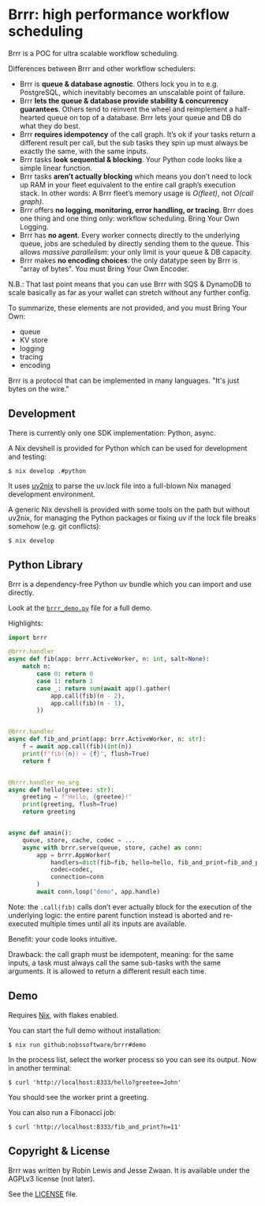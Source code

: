 # Brrr: high performance workflow scheduling

Brrr is a POC for ultra scalable workflow scheduling.

Differences between Brrr and other workflow schedulers:

- Brrr is **queue & database agnostic**. Others lock you in to e.g. PostgreSQL, which inevitably becomes an unscalable point of failure.
- Brrr **lets the queue & database provide stability & concurrency guarantees**.  Others tend to reinvent the wheel and reimplement a half-hearted queue on top of a database.  Brrr lets your queue and DB do what they do best.
- Brrr **requires idempotency** of the call graph.  It’s ok if your tasks return a different result per call, but the sub tasks they spin up must always be exactly the same, with the same inputs.
- Brrr tasks **look sequential & blocking**.  Your Python code looks like a simple linear function.
- Brrr tasks **aren’t actually blocking** which means you don’t need to lock up RAM in your fleet equivalent to the entire call graph’s execution stack.  In other words: A Brrr fleet’s memory usage is *O(fleet)*, not *O(call graph)*.
- Brrr offers **no logging, monitoring, error handling, or tracing**.  Brrr does one thing and one thing only: workflow scheduling.  Bring Your Own Logging.
- Brrr has **no agent**.  Every worker connects directly to the underlying queue, jobs are scheduled by directly sending them to the queue.  This allows *massive parallelism*: your only limit is your queue & DB capacity.
- Brrr makes **no encoding choices**: the only datatype seen by Brrr is "array of bytes".  You must Bring Your Own Encoder.

N.B.: That last point means that you can use Brrr with SQS & DynamoDB to scale basically as far as your wallet can stretch without any further config.

To summarize, these elements are not provided, and you must Bring Your Own:

- queue
- KV store
- logging
- tracing
- encoding

Brrr is a protocol that can be implemented in many languages. "It's just bytes on the wire."

## Development

There is currently only one SDK implementation: Python, async.

A Nix devshell is provided for Python which can be used for development and testing:

```
$ nix develop .#python
```

It uses [uv2nix](https://github.com/pyproject-nix/uv2nix) to parse the uv.lock file into a full-blown Nix managed development environment.

A generic Nix devshell is provided with some tools on the path but without uv2nix, for managing the Python packages or fixing uv if the lock file breaks somehow (e.g. git conflicts):

```
$ nix develop
```

## Python Library

Brrr is a dependency-free Python uv bundle which you can import and use directly.

Look at the [`brrr_demo.py`](brrr_demo.py) file for a full demo.

Highlights:

```python
import brrr

@brrr.handler
async def fib(app: brrr.ActiveWorker, n: int, salt=None):
    match n:
        case 0: return 0
        case 1: return 1
        case _: return sum(await app().gather(
            app.call(fib)(n - 2),
            app.call(fib)(n - 1),
        ))


@brrr.handler
async def fib_and_print(app: brrr.ActiveWorker, n: str):
    f = await app.call(fib)(int(n))
    print(f"fib({n}) = {f}", flush=True)
    return f


@brrr.handler_no_arg
async def hello(greetee: str):
    greeting = f"Hello, {greetee}!"
    print(greeting, flush=True)
    return greeting


async def amain():
    queue, store, cache, codec = ...
    async with brrr.serve(queue, store, cache) as conn:
        app = brrr.AppWorker(
            handlers=dict(fib=fib, hello=hello, fib_and_print=fib_and_print)),
            codec=codec,
            connection=conn
        )
        await conn.loop("demo", app.handle)
```

Note: the `.call(fib)` calls don’t ever actually block for the execution of the underlying logic: the entire parent function instead is aborted and re-executed multiple times until all its inputs are available.

Benefit: your code looks intuitive.

Drawback: the call graph must be idempotent, meaning: for the same inputs, a task must always call the same sub-tasks with the same arguments.  It is allowed to return a different result each time.


## Demo

Requires [Nix](https://nixos.org), with flakes enabled.

You can start the full demo without installation:

```
$ nix run github:nobssoftware/brrr#demo
```

In the process list, select the worker process so you can see its output.   Now in another terminal:

```
$ curl 'http://localhost:8333/hello?greetee=John'
```

You should see the worker print a greeting.

You can also run a Fibonacci job:

```
$ curl 'http://localhost:8333/fib_and_print?n=11'
```


## Copyright & License

Brrr was written by Robin Lewis and Jesse Zwaan.  It is available under the AGPLv3 license (not later).

See the [LICENSE](LICENSE) file.
